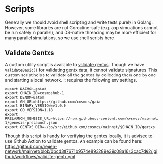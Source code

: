 # Scripts

Generally we should avoid shell scripting and write tests purely in Golang.
However, some libraries are not Goroutine-safe (e.g. app simulations cannot be run safely in parallel),
and OS-native threading may be more efficient for many parallel simulations, so we use shell scripts here.

## Validate Gentxs

A custom utility script is available to [validate gentxs](./validate-gentxs.sh). Though we have
`ValidateBasic()` for validating gentx data, it cannot validate signatures. This custom script helps
to validate all the gentxs by collecting them one by one and starting a local network.
It requires the following env settings.

```shell
export DAEMON=gaiad
export CHAIN_ID=cosmoshub-1
export DENOM=uatom
export GH_URL=https://github.com/cosmos/gaia
export BINARY_VERSION=v1.0.0
export GO_VERSION=1.18
export PRELAUNCH_GENESIS_URL=https://raw.githubusercontent.com/cosmos/mainnet/main/cosmoshub-1/genesis-prelaunch.json
export GENTXS_DIR=~/go/src/github.com/cosmos/mainnet/$CHAIN_ID/gentxs
```

Though this script is handy for verifying the gentxs locally, it is advised to use Github Action to validate gentxs.
An example can be found here:
https://github.com/regen-network/mainnet/blob/0bcd387671b9574e893289e39c08a1643cac7d62/.github/workflows/validate-gentx.yml
